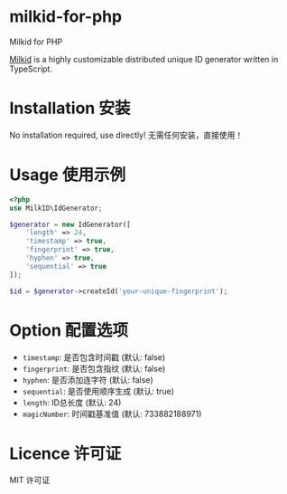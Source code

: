 # milkid-for-php
Milkid for PHP

[Milkid](https://github.com/akirarika/milkid) is a highly customizable distributed unique ID generator written in TypeScript.

# Installation 安装
No installation required, use directly! 无需任何安装，直接使用！

# Usage 使用示例

```php
<?php
use MilkID\IdGenerator;

$generator = new IdGenerator([
    'length' => 24,
    'timestamp' => true,
    'fingerprint' => true,
    'hyphen' => true,
    'sequential' => true   
]);

$id = $generator->createId('your-unique-fingerprint');
```

# Option 配置选项

- `timestamp`: 是否包含时间戳 (默认: false)
- `fingerprint`: 是否包含指纹 (默认: false)
- `hyphen`: 是否添加连字符 (默认: false)
- `sequential`: 是否使用顺序生成 (默认: true)
- `length`: ID总长度 (默认: 24)
- `magicNumber`: 时间戳基准值 (默认: 733882188971)

# Licence 许可证

MIT 许可证


